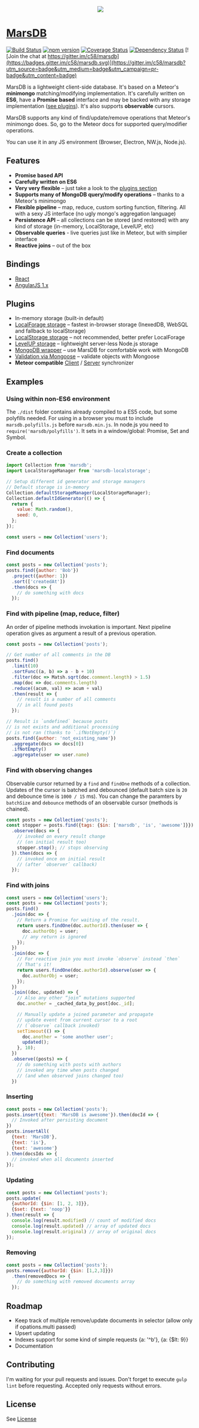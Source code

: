<div style="text-align:center"><img src="https://static.studytime.me/marsdb.png" /></div>

[MarsDB](https://github.com/c58/marsdb)
=========

[![Build Status](https://travis-ci.org/c58/marsdb.svg?branch=master)](https://travis-ci.org/c58/marsdb)
[![npm version](https://badge.fury.io/js/marsdb.svg)](https://www.npmjs.com/package/marsdb)
[![Coverage Status](https://coveralls.io/repos/c58/marsdb/badge.svg?branch=master&service=github)](https://coveralls.io/github/c58/marsdb?branch=master)
[![Dependency Status](https://david-dm.org/c58/marsdb.svg)](https://david-dm.org/c58/marsdb)
[![Join the chat at https://gitter.im/c58/marsdb](https://badges.gitter.im/c58/marsdb.svg)](https://gitter.im/c58/marsdb?utm_source=badge&utm_medium=badge&utm_campaign=pr-badge&utm_content=badge)

MarsDB is a lightweight client-side database.
It's based on a Meteor's **minimongo** matching/modifying implementation. It's carefully written on **ES6**, have a **Promise based** interface and may be backed with any storage implementation ([see plugins](https://github.com/c58/marsdb#plugins)). It's also supports **observable** cursors.

MarsDB supports any kind of find/update/remove operations that Meteor's minimongo does. So, go to the Meteor docs for supported query/modifier operations.

You can use it in any JS environment (Browser, Electron, NW.js, Node.js).

## Features

* **Promise based API**
* **Carefully written on ES6**
* **Very very flexible** – just take a look to the [plugins section](https://github.com/c58/marsdb#plugins)
* **Supports many of MongoDB query/modify operations** – thanks to a Meteor's minimongo
* **Flexible pipeline** – map, reduce, custom sorting function, filtering. All with a sexy JS interface (no ugly mongo's aggregation language)
* **Persistence API** – all collections can be stored (and restored) with any kind of storage (in-memory, LocalStorage, LevelUP, etc)
* **Observable queries** - live queries just like in Meteor, but with simplier interface
* **Reactive joins** – out of the box

## Bindings

* [React](https://github.com/c58/marsdb-react)
* [AngularJS 1.x](https://github.com/c58/marsdb-angular)

## Plugins

* In-memory storage (built-in default)
* [LocalForage storage](https://github.com/c58/marsdb-localforage) – fastest in-browser storage (InexedDB, WebSQL and fallback to localStorage)
* [LocalStorage storage](https://github.com/c58/marsdb-localstorage) – not recommended, better prefer LocalForage
* [LevelUP storage](https://github.com/c58/marsdb-levelup) – lightweight server-less Node.js storage
* [MongoDB wrapper](https://github.com/c58/marsdb-mongo) – use MarsDB for comfortable work with MongoDB
* [Validation via Mongoose](https://github.com/c58/marsdb-validation) – validate objects with Mongoose
* **Meteor compatible** [Client](https://github.com/c58/marsdb-sync-client) / [Server](https://github.com/c58/marsdb-sync-server) synchronizer

## Examples

### Using within non-ES6 environment
The `./dist` folder contains already compiled to a ES5 code, but some polyfills needed. For using in a browser you must to include `marsdb.polyfills.js` before `marsdb.min.js`. In node.js you need to `require('marsdb/polyfills')`.
It sets in a window/global: Promise, Set and Symbol.

### Create a collection
```javascript
import Collection from 'marsdb';
import LocalStorageManager from 'marsdb-localstorage';

// Setup different id generator and storage managers
// Default storage is in-memory
Collection.defaultStorageManager(LocalStorageManager);
Collection.defaultIdGenerator(() => {
  return {
    value: Math.random(),
    seed: 0,
  };
});

const users = new Collection('users');
```
### Find documents
```javascript
const posts = new Collection('posts');
posts.find({author: 'Bob'})
  .project({author: 1})
  .sort(['createdAt'])
  .then(docs => {
    // do something with docs
  });
```
### Find with pipeline (map, reduce, filter)
An order of pipeline methods invokation is important. Next pipeline operation gives as argument a result of a previous operation.
```javascript
const posts = new Collection('posts');

// Get number of all comments in the DB
posts.find()
  .limit(10)
  .sortFunc((a, b) => a - b + 10)
  .filter(doc => Matsh.sqrt(doc.comment.length) > 1.5)
  .map(doc => doc.comments.length)
  .reduce((acum, val) => acum + val)
  .then(result => {
    // result is a number of all comments
    // in all found posts
  });

// Result is `undefined` because posts
// is not exists and additional processing
// is not ran (thanks to `.ifNotEmpty()`)
posts.find({author: 'not_existing_name'})
  .aggregate(docs => docs[0])
  .ifNotEmpty()
  .aggregate(user => user.name)
```
### Find with observing changes
Observable cursor returned by a `find` and `findOne` methods of a collection. Updates of the cursor is batched and debounced (default batch size is `20` and debounce time is `1000 / 15` ms). You can change the paramters by `batchSize` and `debounce` methods of an observable cursor (methods is chained).

```javascript
const posts = new Collection('posts');
const stopper = posts.find({tags: {$in: ['marsdb', 'is', 'awesome']}})
  .observe(docs => {
    // invoked on every result change
    // (on initial result too)
    stopper.stop(); // stops observing
  }).then(docs => {
    // invoked once on initial result
    // (after `observer` callback)
  });
```

### Find with joins
```javascript
const users = new Collection('users');
const posts = new Collection('posts');
posts.find()
  .join(doc => {
    // Return a Promise for waiting of the result.
    return users.findOne(doc.authorId).then(user => {
      doc.authorObj = user;
      // any return is ignored
    });
  })
  .join(doc => {
    // For reactive join you must invoke `observe` instead `then`
    // That's it!
    return users.findOne(doc.authorId).observe(user => {
      doc.authorObj = user;
    });
  })
  .join((doc, updated) => {
    // Also any other “join” mutations supported
    doc.another = _cached_data_by_post[doc._id];

    // Manually update a joined parameter and propagate
    // update event from current cursor to a root
    // (`observe` callback invoked)
    setTimeout(() => {
      doc.another = 'some another user';
      updated();
    }, 10);
  })
  .observe((posts) => {
    // do something with posts with authors
    // invoked any time when posts changed
    // (and when observed joins changed too)
  })
```
### Inserting
```javascript
const posts = new Collection('posts');
posts.insert({text: 'MarsDB is awesome'}).then(docId => {
  // Invoked after persisting document
})
posts.insertAll(
  {text: 'MarsDB'},
  {text: 'is'},
  {text: 'awesome'}
).then(docsIds => {
  // invoked when all documents inserted
});
```
### Updating
```javascript
const posts = new Collection('posts');
posts.update(
  {authorId: {$in: [1, 2, 3]}},
  {$set: {text: 'noop'}}
).then(result => {
  console.log(result.modified) // count of modified docs
  console.log(result.updated) // array of updated docs
  console.log(result.original) // array of original docs
});
```
### Removing
```javascript
const posts = new Collection('posts');
posts.remove({authorId: {$in: [1,2,3]}})
  .then(removedDocs => {
    // do something with removed documents array
  });
```

## Roadmap
* Keep track of multiple remove/update documents in selector (allow only if opations.multi passed)
* Upsert updating
* Indexes support for some kind of simple requests {a: '^b'}, {a: {$lt: 9}}
* Documentation

## Contributing
I'm waiting for your pull requests and issues.
Don't forget to execute `gulp lint` before requesting. Accepted only requests without errors.

## License
See [License](LICENSE)
